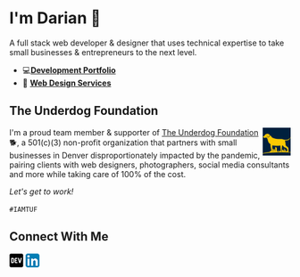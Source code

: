 # I'm Darian 👋

A full stack web developer & designer that uses technical expertise to take small businesses & entrepreneurs to the next level. 

* :computer:**[Development Portfolio](https://dariannocera.netlify.app/)**
* :art: **[Web Design Services](https://www.dariannocera.com)**

## The Underdog Foundation
<img src="TUFlogo_square_small.png" alt="TUF Logo" align="right" style="width:10%">

I'm a proud team member & supporter of [The Underdog Foundation](https://theunderdogfoundation.org/):dog2:, a 501(c)(3) non-profit organization that partners with small businesses in Denver disproportionately impacted by the pandemic, pairing clients with web designers, photographers, social media consultants and more while taking care of 100% of the cost.

_Let's get to work!_

`#IAMTUF`

## Connect With Me
[![DEV](/dev.png)](https://dev.to/darnocer) [![linkedin](/linkedin.png)](https://www.linkedin.com/in/darian-nocera/)
